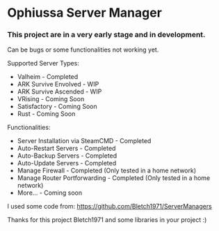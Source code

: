 # Ophiussa Server Manager

### This project are in a very early stage and in development.
Can be bugs or some functionalities not working yet.

Supported Server Types:
  - Valheim - Completed
  - ARK Survive Envolved - WIP
  - ARK Survive Ascended - WIP
  - VRising - Coming Soon
  - Satisfactory - Coming Soon
  - Rust - Coming Soon

Functionalities:
  - Server Installation via SteamCMD - Completed
  - Auto-Restart Servers - Completed
  - Auto-Backup Servers - Completed
  - Auto-Update Servers - Completed
  - Manage Firewall - Completed (Only tested in a home network)
  - Manage Router Portforwarding - Completed (Only tested in a home network)
  - More...  - Coming soon


I used some code from:
https://github.com/Bletch1971/ServerManagers

Thanks for this project Bletch1971 and some libraries in your project :)

